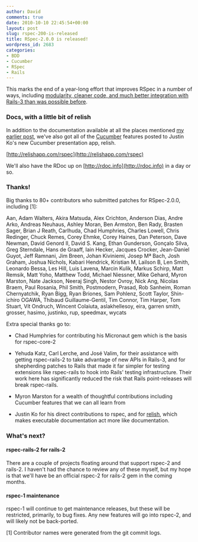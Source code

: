 ```yaml
---
author: David
comments: true
date: 2010-10-10 22:45:54+00:00
layout: post
slug: rspec-200-is-released
title: RSpec-2.0.0 is released!
wordpress_id: 2683
categories:
- BDD
- Cucumber
- RSpec
- Rails
---
```


This marks the end of a year-long effort that improves RSpec in a number of ways, including [modularity, cleaner code, and much better integration with Rails-3 than was possible before](http://blog.davidchelimsky.net/2010/01/25/rspec-20-in-the-works/).




### Docs, with a little bit of relish




In addition to the documentation available at all the places mentioned [my earlier post](http://blog.davidchelimsky.net/2010/07/01/rspec-2-documentation/), we've also got all of the [Cucumber](http://github.com/aslakhellesoy/cucumber) features posted to Justin Ko's new Cucumber presentation app, relish.




[http://relishapp.com/rspec](http://relishapp.com/rspec)




We'll also have the RDoc up on [http://rdoc.info](http://rdoc.info) in a day or so.




### Thanks!




Big thanks to 80+ contributors who submitted patches for RSpec-2.0.0, including [1]:




Aan, Adam Walters, Akira Matsuda, Alex Crichton, Anderson Dias, Andre Arko, Andreas Neuhaus, Ashley Moran, Ben Armston, Ben Rady, Brasten Sager, Brian J Reath, Carlhuda, Chad Humphries, Charles Lowell, Chris Redinger, Chuck Remes, Corey Ehmke, Corey Haines, Dan Peterson, Dave Newman, David Genord II, David S. Kang, Ethan Gunderson, Gonçalo Silva, Greg Sterndale, Hans de Graaff, Iain Hecker, Jacques Crocker, Jean-Daniel Guyot, Jeff Ramnani, Jim Breen, Johan Kiviniemi, Josep Mª Bach, Josh Graham, Joshua Nichols, Kabari Hendrick, Kristian M, Lailson B, Len Smith, Leonardo Bessa, Les Hill, Luis Lavena, Marcin Kulik, Markus Schirp, Matt Remsik, Matt Yoho, Matthew Todd, Michael Niessner, Mike Gehard, Myron Marston, Nate Jackson, Neeraj Singh, Nestor Ovroy, Nick Ang, Nicolas Braem, Paul Rosania, Phil Smith, Postmodern, Prasad, Rob Sanheim, Roman Chernyatchik, Ryan Bigg, Ryan Briones, Sam Pohlenz, Scott Taylor, Shin-ichiro OGAWA, Thibaud Guillaume-Gentil, Tim Connor, Tim Harper, Tom Stuart, Vít Ondruch, Wincent Colaiuta, aslakhellesoy, eira, garren smith, grosser, hasimo, justinko, rup, speedmax, wycats




Extra special thanks go to:






  * Chad Humphries for contributing his Micronaut gem which is the basis for rspec-core-2


  * Yehuda Katz, Carl Lerche, and José Valim, for their assistance with getting rspec-rails-2 to take advantage of new APIs in Rails-3, and for shepherding patches to Rails that made it far simpler for testing extensions like rspec-rails to hook into Rails' testing infrastructure. Their work here has significantly reduced the risk that Rails point-releases will break rspec-rails.


  * Myron Marston for a wealth of thoughtful contributions including Cucumber features that we can all learn from


  * Justin Ko for his direct contributions to rspec, and for [relish](http://relishapp.com/), which makes executable documentation act more like documentation.




### What's next?




#### rspec-rails-2 for rails-2




There are a couple of projects floating around that support rspec-2 and rails-2. I haven't had the chance to review any of these myself, but my hope is that we'll have be an official rspec-2 for rails-2 gem in the coming months.




#### rspec-1 maintenance




rspec-1 will continue to get maintenance releases, but these will be restricted, primarily, to bug fixes. Any new features will go into rspec-2, and will likely not be back-ported.




[1] Contributor names were generated from the git commit logs.



